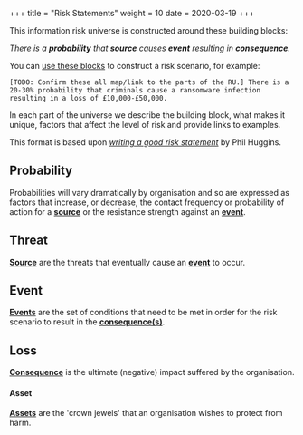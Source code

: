 +++
title = "Risk Statements"
weight = 10
date = 2020-03-19
+++

This information risk universe is constructed around these building blocks:

_There is a **probability** that **source** causes **event** resulting in **consequence**._

You can [use these blocks](/summary/use-cases/) to construct a risk scenario, for example:

 `[TODO: Confirm these all map/link to the parts of the RU.] There is a 20-30% probability that criminals cause a ransomware infection resulting in a loss of £10,000-£50,000.`

In each part of the universe we describe the building block, what makes it unique, factors that affect the level of risk and provide links to examples.

This format is based upon _[writing a good risk statement](http://blog.blackswansecurity.com/2018/02/writing-a-good-risk-statement/)_ by Phil Huggins.


## Probability

Probabilities will vary dramatically by organisation and so are expressed as factors that increase, or decrease, the contact frequency or probability of action for a **[source](/source/)** or the resistance strength against an **[event](/event/)**.

## Threat

**[Source](/source)** are the threats that eventually cause an **[event](/event/)** to occur.

## Event

**[Events](/event/)** are the set of conditions that need to be met in order for the risk scenario to result in the **[consequence(s)](/consequence/)**.

## Loss

**[Consequence](/consequence/)** is the ultimate (negative) impact suffered by the organisation.

#### Asset

**[Assets](/asset/)** are the 'crown jewels' that an organisation wishes to protect from harm.
